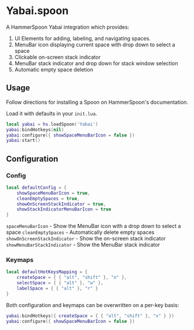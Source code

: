 # Yabai.spoon

A HammerSpoon Yabai integration which provides:

1. UI Elements for adding, labeling, and navigating spaces.
2. MenuBar icon displaying current space with drop down to select a space
3. Clickable on-screen stack indicator
4. MenuBar stack indicator and drop down for stack window selection
5. Automatic empty space deletion

## Usage

Follow directions for installing a Spoon on HammerSpoon's documentation.

Load it with defaults in your `init.lua`.

```lua
local yabai = hs.loadSpoon('Yabai')
yabai:bindHotkeys(nil)
yabai:configure({ showSpaceMenuBarIcon = false })
yabai:start()
```

## Configuration

### Config
```lua
local defaultConfig = {
	showSpaceMenuBarIcon = true,
	cleanEmptySpaces = true,
	showOnScreenStackIndicator = true,
	showStackIndicatorMenuBarIcon = true
}
```
`spaceMenuBarIcon` - Show the MenuBar icon with a drop down to select a space
`cleanEmptySpaces` - Automatically delete empty spaces
`showOnScreenStackIndicator` - Show the on-screen stack indicator
`showMenuBarStackIndicator` - Show the MenuBar stack indicator

### Keymaps

```lua
local defaultHotKeysMapping = {
	createSpace = { { "alt", "shift" }, "n" },
	selectSpace = { { "alt" }, "w" },
	labelSpace = { { "alt" }, "r" }
}
```

Both configuration and keymaps can be overwritten on a per-key basis:
```lua
yabai:bindHotkeys({ createSpace = { { "alt", "shift" }, "x" } })
yabai:configure({ showSpaceMenuBarIcon = false })
```
